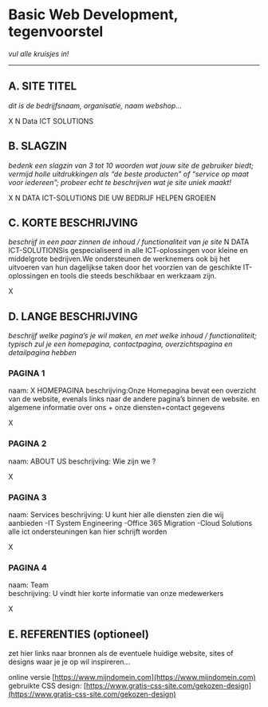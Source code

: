 # Basic Web Development, tegenvoorstel

_vul alle kruisjes in!_

---

## A. SITE TITEL
_dit is de bedrijfsnaam, organisatie, naam webshop..._

X N Data ICT SOLUTIONS

## B. SLAGZIN
_bedenk een slagzin van 3 tot 10 woorden wat jouw site de gebruiker biedt; vermijd holle uitdrukkingen als “de beste producten” of “service op maat voor iedereen”; probeer echt te beschrijven wat je site uniek maakt!_

X
N DATA ICT-SOLUTIONS DIE UW BEDRIJF HELPEN GROEIEN

## C. KORTE BESCHRIJVING 
_beschrijf in een paar zinnen de inhoud / functionaliteit van je site_
N DATA ICT-SOLUTIONSis gespecialiseerd in alle ICT-oplossingen voor kleine en middelgrote bedrijven.We ondersteunen de werknemers ook bij het uitvoeren van hun dagelijkse taken door het voorzien van de geschikte IT-oplossingen en tools die steeds beschikbaar en werkzaam zijn.

X

## D. LANGE BESCHRIJVING 
_beschrijf welke pagina’s je wil maken, en met welke inhoud / functionaliteit; typisch zul je een homepagina, contactpagina, overzichtspagina en detailpagina hebben_

### PAGINA 1 
naam: X  HOMEPAGINA
beschrijving:Onze Homepagina bevat  een overzicht van de website, evenals links  naar de andere pagina’s binnen de website.
en algemene informatie over ons + onze diensten+contact gegevens


X

### PAGINA 2
naam: ABOUT US
beschrijving: Wie zijn we ? 

X

### PAGINA 3
naam: Services
beschrijving:  U kunt hier alle diensten zien die wij aanbieden
-IT System Engineering
-Office 365 Migration
-Cloud Solutions
alle ict ondersteuningen kan hier schrijft worden

X

### PAGINA 4
naam: Team  
beschrijving: U vindt hier korte  informatie van onze medewerkers


X

## E. REFERENTIES (optioneel) 
zet hier links naar bronnen als de eventuele huidige website, sites of designs waar je je op wil inspireren... 

online versie [https://www.mijndomein.com](https://www.mijndomein.com)  
gebruikte CSS design: [https://www.gratis-css-site.com/gekozen-design](https://www.gratis-css-site.com/gekozen-design) 
